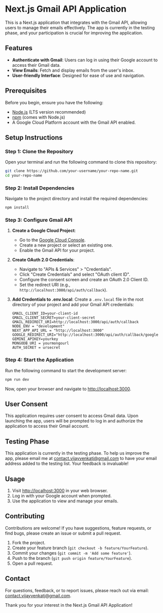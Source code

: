 
# Next.js Gmail API Application

This is a Next.js application that integrates with the Gmail API, allowing users to manage their emails effectively. The app is currently in the testing phase, and your participation is crucial for improving the application.

## Features

- **Authenticate with Gmail**: Users can log in using their Google account to access their Gmail data.
- **View Emails**: Fetch and display emails from the user's inbox.
- **User-friendly Interface**: Designed for ease of use and navigation.

## Prerequisites

Before you begin, ensure you have the following:

- [Node.js](https://nodejs.org/) (LTS version recommended)
- [npm](https://www.npmjs.com/) (comes with Node.js)
- A Google Cloud Platform account with the Gmail API enabled.

## Setup Instructions

### Step 1: Clone the Repository

Open your terminal and run the following command to clone this repository:

```bash
git clone https://github.com/your-username/your-repo-name.git
cd your-repo-name
```

### Step 2: Install Dependencies

Navigate to the project directory and install the required dependencies:

```bash
npm install
```

### Step 3: Configure Gmail API

1. **Create a Google Cloud Project**:
   - Go to the [Google Cloud Console](https://console.cloud.google.com/).
   - Create a new project or select an existing one.
   - Enable the Gmail API for your project.

2. **Create OAuth 2.0 Credentials**:
   - Navigate to "APIs & Services" > "Credentials".
   - Click "Create Credentials" and select "OAuth client ID".
   - Configure the consent screen and create an OAuth 2.0 Client ID.
   - Set the redirect URI (e.g., `http://localhost:3000/api/auth/callback`).

3. **Add Credentials to .env.local**:
   Create a `.env.local` file in the root directory of your project and add your Gmail API credentials:

   ```plaintext
   GMAIL_CLIENT_ID=your-client-id
   GMAIL_CLIENT_SECRET=your-client-secret
   GMAIL_REDIRECT_URI=http://localhost:3000/api/auth/callback
   NODE_ENV = "development"
   NEXT_APP_API_URL = "http://localhost:3000"
   GOOGLE_REDIRECT_URI="http://localhost:3000/api/auth/callback/google"
   GEMINI_APIKEY=yourkey
   MONGODB_URI = yourmongourl
   AUTH_SECRET = ursecret
   ```

### Step 4: Start the Application

Run the following command to start the development server:

```bash
npm run dev
```

Now, open your browser and navigate to [http://localhost:3000](http://localhost:3000).

## User Consent

This application requires user consent to access Gmail data. Upon launching the app, users will be prompted to log in and authorize the application to access their Gmail account.

## Testing Phase

This application is currently in the testing phase. To help us improve the app, please email me at [contact.vijayvenkatj@gmail.com](mailto:contact.vijayvenkatj@gmail.com) to have your email address added to the testing list. Your feedback is invaluable!

## Usage

1. Visit [http://localhost:3000](http://localhost:3000) in your web browser.
2. Log in with your Google account when prompted.
3. Use the application to view and manage your emails.

## Contributing

Contributions are welcome! If you have suggestions, feature requests, or find bugs, please create an issue or submit a pull request. 

1. Fork the project.
2. Create your feature branch (`git checkout -b feature/YourFeature`).
3. Commit your changes (`git commit -m 'Add some feature'`).
4. Push to the branch (`git push origin feature/YourFeature`).
5. Open a pull request.


## Contact

For questions, feedback, or to report issues, please reach out via email: [contact.vijayvenkatj@gmail.com](mailto:contact.vijayvenkatj@gmail.com).

Thank you for your interest in the Next.js Gmail API Application!
